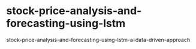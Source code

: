# stock-price-analysis-and-forecasting-using-lstm
stock-price-analysis-and-forecasting-using-lstm-a-data-driven-approach
